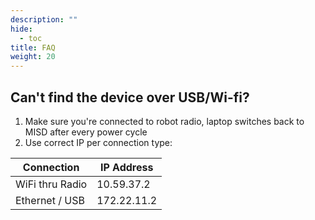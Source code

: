 ```yaml
---
description: ""
hide: 
  - toc
title: FAQ
weight: 20
---
```


## Can't find the device over USB/Wi-fi?
1. Make sure you're connected to robot radio, laptop switches back to MISD after every power cycle
2. Use correct IP per connection type:
 
| Connection      | IP Address  |
|-----------------|-------------|
| WiFi thru Radio | 10.59.37.2  |
| Ethernet / USB  | 172.22.11.2 |

